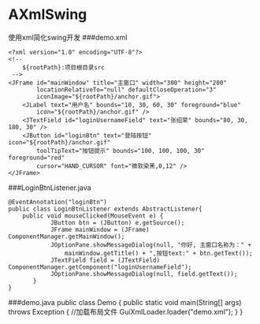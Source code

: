# AXmlSwing
使用xml简化swing开发
###demo.xml

    <?xml version="1.0" encoding="UTF-8"?>
    <!-- 
    	${rootPath}:项目根目录src
     -->
    <JFrame id="mainWindow" title="主窗口" width="300" height="200" 
            locationRelativeTo="null" defaultCloseOperation="3" 
            iconImage="${rootPath}/anchor.gif">
    	<JLabel text="用户名" bounds="10, 30, 60, 30" foreground="blue" 
            icon="${rootPath}/anchor.gif" />
    	<JTextField id="loginUsernameField" text="张绍荣" bounds="80, 30, 180, 30" />
    	<JButton id="loginBtn" text="登陆按钮" icon="${rootPath}/anchor.gif"
            toolTipText="按钮提示" bounds="100, 100, 100, 30" foreground="red"
            cursor="HAND_CURSOR" font="微软染黑,0,12" />
    </JFrame>

###LoginBtnListener.java

    @EventAnnotation("loginBtn")
    public class LoginBtnListener extends AbstractListener{
        public void mouseClicked(MouseEvent e) {
		        JButton btn = (JButton) e.getSource();
		        JFrame mainWindow = (JFrame) ComponentManager.getMainWindow();
		        JOptionPane.showMessageDialog(null, "你好, 主窗口名称为：" + 
		            mainWindow.getTitle() + ",按钮text:" + btn.getText());
		        JTextField field = (JTextField) ComponentManager.getComponent("loginUsernameField");
		        JOptionPane.showMessageDialog(null, field.getText());
	       }
    }
    
###demo.java
    public class Demo {
      public static void main(String[] args) throws Exception {
		    //加载布局文件
		  GuiXmlLoader.loader("demo.xml");
	    }
    }
